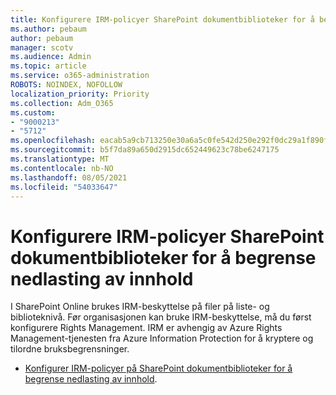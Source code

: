 ```yaml
---
title: Konfigurere IRM-policyer SharePoint dokumentbiblioteker for å begrense nedlasting av innhold
ms.author: pebaum
author: pebaum
manager: scotv
ms.audience: Admin
ms.topic: article
ms.service: o365-administration
ROBOTS: NOINDEX, NOFOLLOW
localization_priority: Priority
ms.collection: Adm_O365
ms.custom:
- "9000213"
- "5712"
ms.openlocfilehash: eacab5a9cb713250e30a6a5c0fe542d250e292f0dc29a1f890f9cf7c7fb8344c
ms.sourcegitcommit: b5f7da89a650d2915dc652449623c78be6247175
ms.translationtype: MT
ms.contentlocale: nb-NO
ms.lasthandoff: 08/05/2021
ms.locfileid: "54033647"
---
```

# <a name="configure-irm-policies-on-sharepoint-document-libraries-to-limit-download-of-content"></a>Konfigurere IRM-policyer SharePoint dokumentbiblioteker for å begrense nedlasting av innhold

I SharePoint Online brukes IRM-beskyttelse på filer på liste- og biblioteknivå. Før organisasjonen kan bruke IRM-beskyttelse, må du først konfigurere Rights Management. IRM er avhengig av Azure Rights Management-tjenesten fra Azure Information Protection for å kryptere og tilordne bruksbegrensninger.

- [Konfigurer IRM-policyer på SharePoint dokumentbiblioteker for å begrense nedlasting av innhold](https://docs.microsoft.com/microsoft-365/compliance/set-up-irm-in-sp-admin-center).
